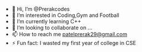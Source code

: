 - 👋 Hi, I’m @Prerakcodes
- 👀 I’m interested in Coding,Gym and Football
- 🌱 I’m currently learning C++
- 💞️ I’m looking to collaborate on ...
- 📫 How to reach me patelprerak29@gmail.com
- ⚡ Fun fact: I wasted my first year of college in CSE
